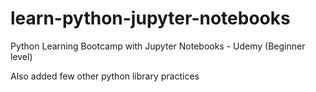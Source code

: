 # learn-python-jupyter-notebooks
Python Learning Bootcamp with Jupyter Notebooks - Udemy (Beginner level)

Also added few other python library practices


